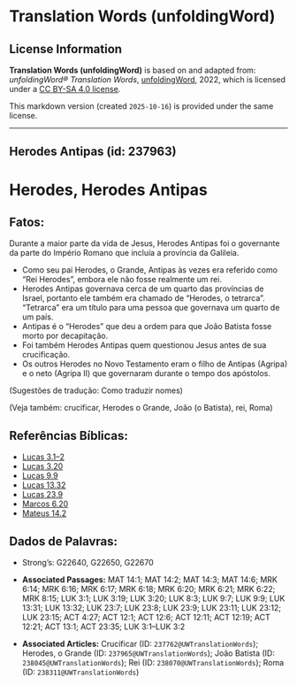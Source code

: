 # Translation Words (unfoldingWord)

## License Information

**Translation Words (unfoldingWord)** is based on and adapted from: _unfoldingWord® Translation Words_, [unfoldingWord](https://unfoldingword.org/utw), 2022, which is licensed under a [CC BY-SA 4.0 license](https://creativecommons.org/licenses/by-sa/4.0/legalcode.en).

This markdown version (created `2025-10-16`) is provided under the same license.



--------------------------------

## Herodes Antipas (id: 237963)

Herodes, Herodes Antipas
========================

Fatos:
------

Durante a maior parte da vida de Jesus, Herodes Antipas foi o governante da parte do Império Romano que incluía a província da Galileia.

* Como seu pai Herodes, o Grande, Antipas às vezes era referido como “Rei Herodes”, embora ele não fosse realmente um rei.
* Herodes Antipas governava cerca de um quarto das províncias de Israel, portanto ele também era chamado de “Herodes, o tetrarca”. “Tetrarca” era um título para uma pessoa que governava um quarto de um país.
* Antipas é o “Herodes” que deu a ordem para que João Batista fosse morto por decapitação.
* Foi também Herodes Antipas quem questionou Jesus antes de sua crucificação.
* Os outros Herodes no Novo Testamento eram o filho de Antipas (Agripa) e o neto (Agripa II) que governaram durante o tempo dos apóstolos.

(Sugestões de tradução: Como traduzir nomes)

(Veja também: crucificar, Herodes o Grande, João (o Batista), rei, Roma)

Referências Bíblicas:
---------------------

* [Lucas 3\.1–2](https://ref.ly/Luke3:1-Luke3:2)
* [Lucas 3\.20](https://ref.ly/Luke3:20)
* [Lucas 9\.9](https://ref.ly/Luke9:9)
* [Lucas 13\.32](https://ref.ly/Luke13:32)
* [Lucas 23\.9](https://ref.ly/Luke23:9)
* [Marcos 6\.20](https://ref.ly/Mark6:20)
* [Mateus 14\.2](https://ref.ly/Matt14:2)

Dados de Palavras:
------------------

* Strong’s: G22640, G22650, G22670

* **Associated Passages:** MAT 14:1; MAT 14:2; MAT 14:3; MAT 14:6; MRK 6:14; MRK 6:16; MRK 6:17; MRK 6:18; MRK 6:20; MRK 6:21; MRK 6:22; MRK 8:15; LUK 3:1; LUK 3:19; LUK 3:20; LUK 8:3; LUK 9:7; LUK 9:9; LUK 13:31; LUK 13:32; LUK 23:7; LUK 23:8; LUK 23:9; LUK 23:11; LUK 23:12; LUK 23:15; ACT 4:27; ACT 12:1; ACT 12:6; ACT 12:11; ACT 12:19; ACT 12:21; ACT 13:1; ACT 23:35; LUK 3:1–LUK 3:2
* **Associated Articles:** Crucificar (ID: `237762@UWTranslationWords`); Herodes, o Grande (ID: `237965@UWTranslationWords`); João Batista (ID: `238045@UWTranslationWords`); Rei (ID: `238070@UWTranslationWords`); Roma (ID: `238311@UWTranslationWords`)

